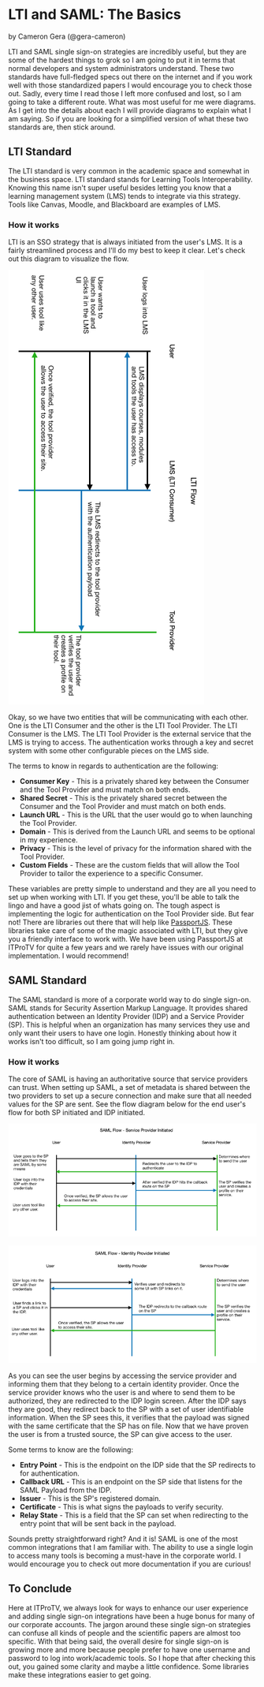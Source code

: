 # LTI and SAML: The Basics

by Cameron Gera (@gera-cameron)

LTI and SAML single sign-on strategies are incredibly useful, but they are some of the hardest things to grok so I am going to put it in terms that normal developers and system administrators understand.
These two standards have full-fledged specs out there on the internet and if you work well with those standardized papers I would encourage you to check those out.
Sadly, every time I read those I left more confused and lost, so I am going to take a different route.
What was most useful for me were diagrams. As I get into the details about each I will provide diagrams to explain what I am saying. So if you are looking for a simplified version of what these two standards are, then stick around.

## LTI Standard

The LTI standard is very common in the academic space and somewhat in the business space.
LTI standard stands for Learning Tools Interoperability.
Knowing this name isn't super useful besides letting you know that a learning management system (LMS) tends to integrate via this strategy.
Tools like Canvas, Moodle, and Blackboard are examples of LMS.

### How it works

LTI is an SSO strategy that is always initiated from the user's LMS. 
It is a fairly streamlined process and I'll do my best to keep it clear. 
Let's check out this diagram to visualize the flow.

![LTI Diagram][]

Okay, so we have two entities that will be communicating with each other.
One is the LTI Consumer and the other is the LTI Tool Provider.
The LTI Consumer is the LMS.
The LTI Tool Provider is the external service that the LMS is trying to access.
The authentication works through a key and secret system with some other configurable pieces on the LMS side.

The terms to know in regards to authentication are the following:

- **Consumer Key** - This is a privately shared key between the Consumer and the Tool Provider and must match on both ends.
- **Shared Secret** - This is the privately shared secret between the Consumer and the Tool Provider and must match on both ends.
- **Launch URL** - This is the URL that the user would go to when launching the Tool Provider.
- **Domain** - This is derived from the Launch URL and seems to be optional in my experience.
- **Privacy** - This is the level of privacy for the information shared with the Tool Provider.
- **Custom Fields** - These are the custom fields that will allow the Tool Provider to tailor the experience to a specific Consumer.

These variables are pretty simple to understand and they are all you need to set up when working with LTI.
If you get these, you'll be able to talk the lingo and have a good jist of whats going on.
The tough aspect is implementing the logic for authentication on the Tool Provider side.
But fear not!
There are libraries out there that will help like [PassportJS](http://www.passportjs.org/packages/passport-lti).
These libraries take care of some of the magic associated with LTI, but they give you a friendly interface to work with.
We have been using PassportJS at ITProTV for quite a few years and we rarely have issues with our original implementation.
I would recommend!

## SAML Standard

The SAML standard is more of a corporate world way to do single sign-on.
SAML stands for Security Assertion Markup Language.
It provides shared authentication between an Identity Provider (IDP) and a Service Provider (SP).
This is helpful when an organization has many services they use and only want their users to have one login.
Honestly thinking about how it works isn't too difficult, so I am going jump right in.

### How it works

The core of SAML is having an authoritative source that service providers can trust.
When setting up SAML, a set of metadata is shared between the two providers to set up a secure connection and make sure that all needed values for the SP are sent.
See the flow diagram below for the end user's flow for both SP initiated and IDP initiated.

![SAML SP Diagram][]

![SAML IDP Diagram][]

As you can see the user begins by accessing the service provider and informing them that they belong to a certain identity provider.
Once the service provider knows who the user is and where to send them to be authorized, they are redirected to the IDP login screen.
After the IDP says they are good, they redirect back to the SP with a set of user identifiable information.
When the SP sees this, it verifies that the payload was signed with the same certificate that the SP has on file.
Now that we have proven the user is from a trusted source, the SP can give access to the user.

Some terms to know are the following:

- **Entry Point** - This is the endpoint on the IDP side that the SP redirects to for authentication.
- **Callback URL** - This is an endpoint on the SP side that listens for the SAML Payload from the IDP.
- **Issuer** - This is the SP's registered domain.
- **Certificate** - This is what signs the payloads to verify security.
- **Relay State** - This is a field that the SP can set when redirecting to the entry point that will be sent back in the payload.


Sounds pretty straightforward right? And it is!
SAML is one of the most common integrations that I am familiar with.
The ability to use a single login to access many tools is becoming a must-have in the corporate world.
I would encourage you to check out more documentation if you are curious!

## To Conclude

Here at ITProTV, we always look for ways to enhance our user experience and adding single sign-on integrations have been a huge bonus for many of our corporate accounts.
The jargon around these single sign-on strategies can confuse all kinds of people and the scientific papers are almost too specific.
With that being said, the overall desire for single sign-on is growing more and more because people prefer to have one username and password to log into work/academic tools.
So I hope that after checking this out, you gained some clarity and maybe a little confidence.
Some libraries make these integrations easier to get going.

[LTI Diagram]: /assets/LTI_Diagram.png
[SAML SP Diagram]: /assets/SAML_SP_Diagram.png
[SAML IDP Diagram]: /assets/SAML_IDP_Diagram.png
